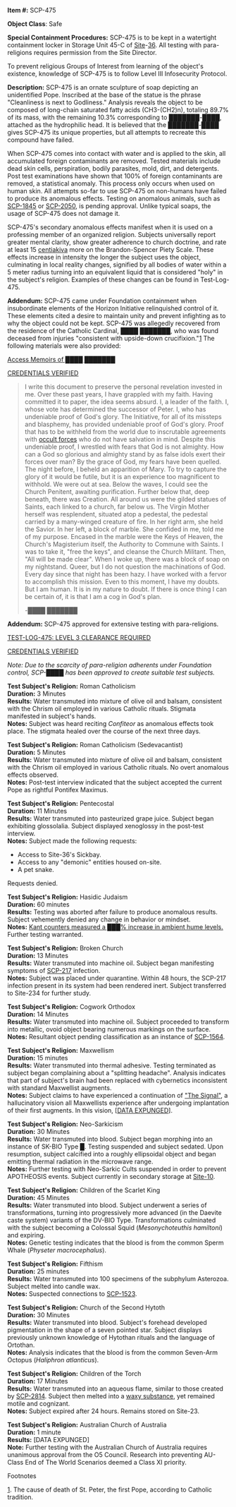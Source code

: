 **Item #:** SCP-475

**Object Class**: Safe

**Special Containment Procedures:** SCP-475 is to be kept in a watertight containment locker in Storage Unit 45-C of [Site](/scp-089)\-[36](/scp-3615). All testing with para-religions requires permission from the Site Director.

To prevent religious Groups of Interest from learning of the object's existence, knowledge of SCP-475 is to follow Level III Infosecurity Protocol.

**Description:** SCP-475 is an ornate sculpture of soap depicting an unidentified Pope. Inscribed at the base of the statue is the phrase "Cleanliness is next to Godliness." Analysis reveals the object to be composed of long-chain saturated fatty acids (CH3\-(CH2)n), totaling 89.7% of its mass, with the remaining 10.3% corresponding to ███████-████, attached as the hydrophilic head. It is believed that the ███████-████ gives SCP-475 its unique properties, but all attempts to recreate this compound have failed.

When SCP-475 comes into contact with water and is applied to the skin, all accumulated foreign contaminants are removed. Tested materials include dead skin cells, perspiration, bodily parasites, mold, dirt, and detergents. Post test examinations have shown that 100% of foreign contaminants are removed, a statistical anomaly. This process only occurs when used on human skin. All attempts so-far to use SCP-475 on non-humans have failed to produce its anomalous effects. Testing on anomalous animals, such as [SCP-1845](/scp-1845) or [SCP-2050](/scp-2050), is pending approval. Unlike typical soaps, the usage of SCP-475 does not damage it.

SCP-475's secondary anomalous effects manifest when it is used on a professing member of an organized religion. Subjects universally report greater mental clarity, show greater adherence to church doctrine, and rate at least 15 [centiakiva](/scp-1844) more on the Brandon-Spencer Piety Scale. These effects increase in intensity the longer the subject uses the object, culminating in local reality changes, signified by all bodies of water within a 5 meter radius turning into an equivalent liquid that is considered "holy" in the subject's religion. Examples of these changes can be found in Test-Log-475.

**Addendum:** SCP-475 came under Foundation containment when insubordinate elements of the Horizon Initiative relinquished control of it. These elements cited a desire to maintain unity and prevent infighting as to why the object could not be kept. SCP-475 was allegedly recovered from the residence of the Catholic Cardinal, ████ ███████, who was found deceased from injuries "consistent with upside-down crucifixion."[1](javascript:;) The following materials were also provided:

[Access Memoirs of ████ ███████](javascript:;)

[CREDENTIALS VERIFIED](javascript:;)

> I write this document to preserve the personal revelation invested in me. Over these past years, I have grappled with my faith. Having committed it to paper, the idea seems absurd. I, a leader of the faith. I, whose vote has determined the successor of Peter. I, who has undeniable proof of God's glory. The Initiative, for all of its missteps and blasphemy, has provided undeniable proof of God's glory. Proof that has to be withheld from the world due to inscrutable agreements with [occult forces](http://www.scp-wiki.net/goc-hub-page) who do not have salvation in mind. Despite this undeniable proof, I wrestled with fears that God is not almighty. How can a God so glorious and almighty stand by as false idols exert their forces over man? By the grace of God, my fears have been quelled. The night before, I beheld an apparition of Mary. To try to capture the glory of it would be futile, but it is an experience too magnificent to withhold. We were out at sea. Below the waves, I could see the Church Penitent, awaiting purification. Further below that, deep beneath, there was Creation. All around us were the gilded statues of Saints, each linked to a church, far below us. The Virgin Mother herself was resplendent, situated atop a pedestal, the pedestal carried by a many-winged creature of fire. In her right arm, she held the Savior. In her left, a block of marble. She confided in me, told me of my purpose. Encased in the marble were the Keys of Heaven, the Church's Magisterium itself, the Authority to Commune with Saints. I was to take it, "free the keys", and cleanse the Church Militant. Then, "All will be made clear". When I woke up, there was a block of soap on my nightstand. Queer, but I do not question the machinations of God. Every day since that night has been hazy. I have worked with a fervor to accomplish this mission. Even to this moment, I have my doubts. But I am human. It is in my nature to doubt. If there is once thing I can be certain of, it is that I am a cog in God's plan.  
>   
> 
> \-████ ███████

**Addendum:** SCP-475 approved for extensive testing with para-religions.

[TEST-LOG-475: LEVEL 3 CLEARANCE REQUIRED](javascript:;)

[CREDENTIALS VERIFIED](javascript:;)

_Note: Due to the scarcity of para-religion adherents under Foundation control, SCP-████ has been approved to create suitable test subjects._

**Test Subject's Religion:** Roman Catholicism  
**Duration:** 3 Minutes  
**Results:** Water transmuted into mixture of olive oil and balsam, consistent with the Chrism oil employed in various Catholic rituals. Stigmata manifested in subject's hands.  
**Notes:** Subject was heard reciting _Confiteor_ as anomalous effects took place. The stigmata healed over the course of the next three days.

**Test Subject's Religion:** Roman Catholicism (Sedevacantist)  
**Duration:** 5 Minutes  
**Results:** Water transmuted into mixture of olive oil and balsam, consistent with the Chrism oil employed in various Catholic rituals. No overt anomalous effects observed.  
**Notes:** Post-test interview indicated that the subject accepted the current Pope as rightful Pontifex Maximus.

**Test Subject's Religion:** Pentecostal  
**Duration:** 11 Minutes  
**Results:** Water transmuted into pasteurized grape juice. Subject began exhibiting glossolalia. Subject displayed xenoglossy in the post-test interview.  
**Notes:** Subject made the following requests:

*   Access to Site-36's Sickbay.
*   Access to any "demonic" entities housed on-site.
*   A pet snake.

Requests denied.

**Test Subject's Religion:** Hasidic Judaism  
**Duration:** 60 minutes  
**Results:** Testing was aborted after failure to produce anomalous results. Subject vehemently denied any change in behavior or mindset.  
**Notes:** [Kant counters measured a ███% increase in ambient hume levels.](/djoric-dmatix-proposal) Further testing warranted.

**Test Subject's Religion:** Broken Church  
**Duration:** 13 Minutes  
**Results:** Water transmuted into machine oil. Subject began manifesting symptoms of [SCP-217](/scp-217) infection.  
**Notes:** Subject was placed under quarantine. Within 48 hours, the SCP-217 infection present in its system had been rendered inert. Subject transferred to Site-234 for further study.

**Test Subject's Religion:** Cogwork Orthodox  
**Duration:** 14 Minutes  
**Results:** Water transmuted into machine oil. Subject proceeded to transform into metallic, ovoid object bearing numerous markings on the surface.  
**Notes:** Resultant object pending classification as an instance of [SCP-1564](/scp-1564).

**Test Subject's Religion:** Maxwellism  
**Duration:** 15 minutes  
**Results:** Water transmuted into thermal adhesive. Testing terminated as subject began complaining about a "splitting headache". Analysis indicates that part of subject's brain had been replaced with cybernetics inconsistent with standard Maxwellist augments.  
**Notes:** Subject claims to have experienced a continuation of ["The Signal"](/implanting-god), a hallucinatory vision all Maxwellists experience after undergoing implantation of their first augments. In this vision, \[[DATA EXPUNGED](/scp-2217)\].

**Test Subject's Religion:** Neo-Sarkicism  
**Duration:** 30 Minutes  
**Results:** Water transmuted into blood. Subject began morphing into an instance of SK-BIO Type █. Testing suspended and subject sedated. Upon resumption, subject calcified into a roughly ellipsoidal object and began emitting thermal radiation in the microwave range.  
**Notes:** Further testing with Neo-Sarkic Cults suspended in order to prevent APOTHEOSIS events. Subject currently in secondary storage at [Site-10](/qntm-s-proposal).

**Test Subject's Religion:** Children of the Scarlet King  
**Duration:** 45 Minutes  
**Results:** Water transmuted into blood. Subject underwent a series of transformations, turning into progressively more advanced (in the Daevite caste system) variants of the DV-BIO Type. Transformations culminated with the subject becoming a Colossal Squid (_Mesonychoteuthis hamiltoni_) and expiring.  
**Notes:** Genetic testing indicates that the blood is from the common Sperm Whale (_Physeter macrocephalus_).

**Test Subject's Religion:** Fifthism  
**Duration:** 25 minutes  
**Results:** Water transmuted into 100 specimens of the subphylum Asterozoa. Subject melted into candle wax.  
**Notes:** Suspected connections to [SCP-1523](/scp-1523).

**Test Subject's Religion:** Church of the Second Hytoth  
**Duration:** 30 Minutes  
**Results:** Water transmuted into blood. Subject's forehead developed pigmentation in the shape of a seven pointed star. Subject displays previously unknown knowledge of Hytothan rituals and the language of Ortothan.  
**Notes:** Analysis indicates that the blood is from the common Seven-Arm Octopus (_Haliphron atlanticus_).

**Test Subject's Religion:** Children of the Torch  
**Duration:** 17 Minutes  
**Results:** Water transmuted into an aqueous flame, similar to those created by [SCP-2814](/scp-2814). Subject then melted into a [waxy substance](/shaggydredlocks-proposal), yet remained motile and cognizant.  
**Notes:** Subject expired after 24 hours. Remains stored on Site-23.

**Test Subject's Religion:** Australian Church of Australia  
**Duration:** 1 minute  
**Results:** \[DATA EXPUNGED\]  
**Note:** Further testing with the Australian Church of Australia requires unanimous approval from the O5 Council. Research into preventing AU-Class End of The World Scenarios deemed a Class XI priority.

Footnotes

[1](javascript:;). The cause of death of St. Peter, the first Pope, according to Catholic tradition.